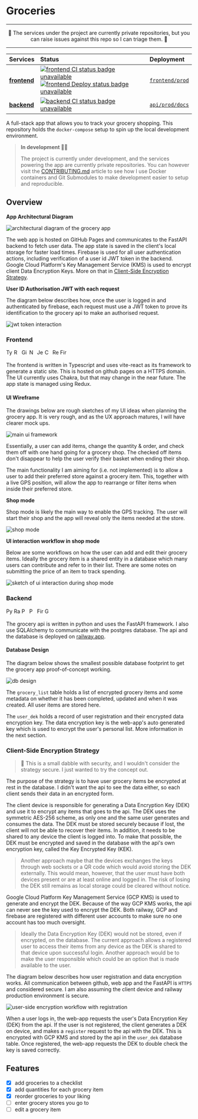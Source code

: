 # Groceries

<hr>
<p align='center'>
🚧 The services under the project are currently private repositories, but you can raise issues against this repo so I can triage them. 🚧
</p>
<hr>

| Services	|   Status    |   Deployment   |
| :---	    |   :---      |   :---         |
| **[frontend](https://github.com/BhawickJain/groceries-fe)**     | [![frontend CI status badge unavailable](https://img.shields.io/static/v1?label=&message=CI%20status%20unavailable&color=lightgray&labelColor=gray&style=flat&logo=github&logoColor=lightgray)](https://github.com/BhawickJain/groceries-fe/actions/workflows/ci.yaml)  [![frontend Deploy status badge unavailable](https://img.shields.io/static/v1?label=&message=Deploy%20status%20unavailable&color=lightgray&labelColor=gray&style=flat&logo=github&logoColor=lightgray)](https://github.com/BhawickJain/groceries-fe/actions/workflows/cd.yaml) | [`frontend/prod`](https://bhawickjain.github.io/groceries-fe/)
| **[backend](https://github.com/BhawickJain/groceries-api)**     | [![backend CI status badge unavailable](https://img.shields.io/static/v1?label=&message=CI%20status%20unavailable&color=lightgray&labelColor=gray&style=flat&logo=github&logoColor=lightgray)](https://github.com/BhawickJain/groceries-api/actions/workflows/ci.yml) | [`api/prod/docs`](https://groceries-api-prod.up.railway.app/docs)

A full-stack app that allows you to track your grocery shopping. This repository holds the `docker-compose` setup to spin up the local development environment.

>__In development 👷🏾__
>
>The project is currently under development, and the services powering the app are currently private repositories. You can however visit the [CONTRIBUTING.md](./CONTRIBUTING.md) article to see how I use Docker containers and Git Submodules to make development easier to setup and reproducible.

## Overview

__App Architectural Diagram__

![architectural diagram of the grocery app](./docs/img/arch.svg)

The web app is hosted on GitHub Pages and communicates to the FastAPI backend to fetch user data. The app state is saved in the client's local storage for faster load times. Firebase is used for all user authentication actions, including verification of a user id JWT token in the backend. Google Cloud Platform's Key Management Service (KMS) is used to encrypt client Data Encryption Keys. More on that in [Client-Side Encryption Strategy]().

__User ID Authorisation JWT with each request__

The diagram below describes how, once the user is logged in and authenticated by firebase, each request must use a JWT token to prove its identification to the grocery api to make an authorised request.

![jwt token interaction](./docs/img/jwt.svg)

### Frontend

<img src="https://img.shields.io/badge/typescript-%23007ACC.svg?style=flat&logo=typescript&logoColor=white" alt="Typescript" height=17> <img src="https://img.shields.io/badge/react-%2320232a.svg?style=flat&logo=react&logoColor=%2361DAFB" alt="React" height=17> <img src="https://img.shields.io/badge/github%20pages-121013?style=flat&logo=github&logoColor=white" alt="GitHub Pages" height=17> <img src="https://img.shields.io/badge/vite-%23646CFF.svg?style=flat&logo=vite&logoColor=white" alt="Next JS" height=17> <img src="https://img.shields.io/badge/-jest-%23C21325?style=flat&logo=jest&logoColor=white" alt="Jest" height=17> <img src="https://img.shields.io/badge/chakra-%234ED1C5?style=flat&logo=chakraui&logoColor=white" alt="Chakra UI" height=17> <img src="https://img.shields.io/badge/redux-%23593d88.svg?style=flat&logo=redux&logoColor=white" alt="Redux" height=17> <img src="https://img.shields.io/badge/Firebase-039BE5?style=flat&logo=firebase&logoColor=white" alt="Firebase" height=17>

The frontend is written in Typescript and uses vite-react as its framework to generate a static site. This is hosted on github pages on a HTTPS domain. The UI currently uses Chakra, but that may change in the near future. The app state is managed using Redux.

#### UI Wireframe

The drawings below are rough sketches of my UI ideas when planning the grocery app. It is very rough, and as the UX approach matures, I will have clearer mock ups.

![main ui framework](./docs/img/sketch-ui-wireframe.svg)

Essentially, a user can add items, change the quantity & order, and check them off with one hand going for a grocery shop. The checked off items don't disappear to help the user verify their basket when ending their shop.

The main functionality I am aiming for (i.e. not implemented) is to allow a user to add their preferred store against a grocery item. This, together with a live GPS position, will allow the app to rearrange or filter items when inside their preferred store. 

__Shop mode__

Shop mode is likely the main way to enable the GPS tracking. The user will start their shop and the app will reveal only the items needed at the store.

![shop mode](./docs/img/sketch-shop-mode.svg)

__UI interaction workflow in shop mode__

Below are some workflows on how the user can add and edit their grocery items. Ideally the grocery item is a shared entity in a database which many users can contribute and refer to in their list. There are some notes on submitting the price of an item to track spending.

![sketch of ui interaction during shop mode](./docs/img/sketch-ui-interaction-during-shop-mode.svg)

### Backend
<img src="https://img.shields.io/badge/python-3670A0?style=flat&logo=python&logoColor=ffdd54" alt="Python" height=17> <img src="https://img.shields.io/badge/railway-railway?style=flat&logo=railway&logoColor=white&color=black" alt="Railway" height=17> <img src="https://img.shields.io/badge/postgres-%23316192.svg?style=flat&logo=postgresql&logoColor=white" alt="Postgres" height=17> <img src="https://img.shields.io/badge/FastAPI-005571?style=flat&logo=fastapi" alt="Postgres" height=17> <img src="https://img.shields.io/badge/Firebase-039BE5?style=flat&logo=firebase&logoColor=white" alt="Firebase" height=17> <img src="https://img.shields.io/badge/GoogleCloud-%234285F4.svg?style=flat&logo=google-cloud&logoColor=white" alt="Google Cloud" height=17>

The grocery api is written in python and uses the FastAPI framework. I also use SQLAlchemy to communicate with the postgres database. The api and the database is deployed on [railway.app](https://railway.app).

#### Database Design

The diagram below shows the smallest possible database footprint to get the grocery app proof-of-concept working. 

![db design](./docs/img/db.svg)

The `grocery_list` table holds a list of encrypted grocery items and some metadata on whether it has been completed, updated and when it was created. All user items are stored here. 

The `user_dek` holds a record of user registration and their encrypted data encryption key. The data encryption key is the web-app's auto generated key which is used to encrypt the user's personal list. More information in the next section.

### Client-Side Encryption Strategy

> ️️🚨️ This is a small dabble with security, and I wouldn't consider the strategy secure. I just wanted to try the concept out.

The purpose of the strategy is to have user grocery items be encrypted at rest in the database. I didn't want the api to see the data either, so each client sends their data in an encrypted form.

The client device is responsible for generating a Data Encryption Key (DEK) and use it to encrypt any items that goes to the api. The DEK uses the symmetric AES-256 scheme, as only one and the same user generates and consumes the data. The DEK must be stored securely because if lost, the client will not be able to recover their items. In addition, it needs to be shared to any device the client is logged into. To make that possible, the DEK must be encrypted and saved in the database with the api's own encryption key, called the Key Encrypted Key (KEK). 

> Another approach maybe that the devices exchanges the keys through web sockets or a QR code which would avoid storing the DEK externally. This would mean, however, that the user must have both devices present or are at least online and logged in. The risk of losing the DEK still remains as local storage could be cleared without notice.

Google Cloud Platform Key Management Service (GCP KMS) is used to generate and encrypt the DEK. Because of the way GCP KMS works, the api can never see the key used to encrypt the DEK. Both railway, GCP and firebase are registered with different user accounts to make sure no one account has too much oversight.

> Ideally the Data Encryption Key (DEK) would not be stored, even if encrypted, on the database. The current approach allows a registered user to access their items from any device as the DEK is shared to that device upon successful login. Another approach would be to make the user responsible which could be an option that is made available to the user.

The diagram below describes how user registration and data encryption works. All communication between github, web app and the FastAPI is `HTTPS` and considered secure. I am also assuming the client device and railway production environment is secure. 

![user-side encryption workflow with registration](./docs/img/dek.svg)

When a user logs in, the web-app requests the user's Data Encryption Key (DEK) from the api. If the user is not registered, the client generates a DEK on device, and makes a `register` request to the api with the DEK. This is encrypted with GCP KMS and stored by the api in the `user_dek` database table. Once registered, the web-app requests the DEK to double check the key is saved correctly.

## Features
- [x] add groceries to a checklist
- [x] add quantities for each grocery item
- [x] reorder groceries to your liking
- [ ] enter grocery stores you go to
- [ ] edit a grocery item
